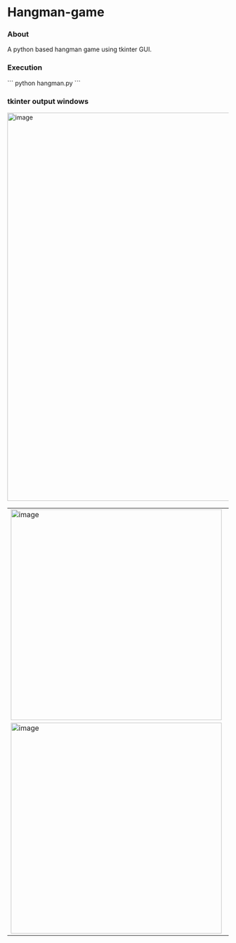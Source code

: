 # Hangman-game
<h3>About</h3>
A python based hangman game using tkinter GUI. 
<br>
<h3>Execution</h3>
```
python hangman.py
```

<h3>tkinter output windows</h3>
<img width="884" alt="image" src="https://user-images.githubusercontent.com/79700331/182039873-39cab974-aa95-434c-b9df-61b5fe3702b7.png">
<table>

<tr>
<td><img width="480" alt="image" src="https://user-images.githubusercontent.com/79700331/182039914-ed0d6953-3ae7-4438-8e1e-78cece4d1d1b.png">
</td>
<td><img width="480" alt="image" src="https://user-images.githubusercontent.com/79700331/182040463-51045074-db1e-4afe-a1fc-b0cc4398fc2f.png">

</td>

</tr>
<tr>
<td><img width="480" alt="image" src="https://user-images.githubusercontent.com/79700331/182039931-4fdcb572-0e4b-44d5-8fbf-538e741d553b.png">
</td>
<td><img width="480" alt="image" src="https://user-images.githubusercontent.com/79700331/182039986-155871b6-053d-4b82-8f32-36136113a150.png">
</td>

</tr>
</table>
